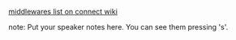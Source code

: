 <!-- ##  connect_mds_list -->

[middlewares list on connect wiki](https://github.com/senchalabs/connect/wiki)

note:
    Put your speaker notes here.
    You can see them pressing 's'.
